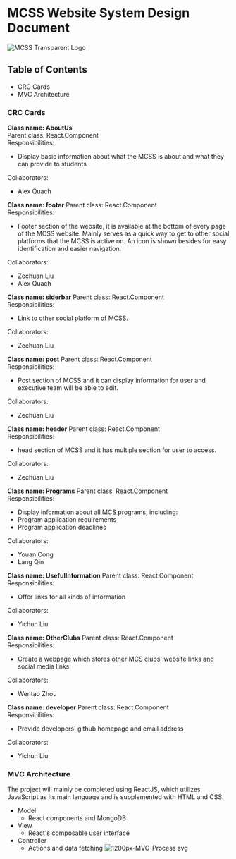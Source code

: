 # MCSS Website System Design Document

![MCSS Transparent Logo](https://user-images.githubusercontent.com/56453666/107679203-441cbf80-6c6a-11eb-8573-5f18d0b20ba1.png)


## Table of Contents
- CRC Cards
- MVC Architecture


### CRC Cards
**Class name: AboutUs**  
Parent class: React.Component  
Responsibilities:  
- Display basic information about what the MCSS is about and what they can provide to students

Collaborators:  
- Alex Quach


**Class name: footer** 
Parent class: React.Component  
Responsibilities:  
- Footer section of the website, it is available at the bottom of every page of the MCSS website. Mainly serves as a quick way to get to other social platforms that the MCSS is active on. An icon is shown besides for easy identification and easier navigation.

Collaborators:  
- Zechuan Liu 
- Alex Quach

**Class name: siderbar** 
Parent class: React.Component  
Responsibilities:  
- Link to other social platform of MCSS.

Collaborators:  
- Zechuan Liu 

**Class name: post** 
Parent class: React.Component  
Responsibilities:  
- Post section of MCSS and it can display information for user and executive team will be able to edit.

Collaborators:  
- Zechuan Liu 

**Class name: header** 
Parent class: React.Component  
Responsibilities:  
- head section of MCSS and it has multiple section for user to access.

Collaborators:  
- Zechuan Liu 

**Class name: Programs** 
Parent class: React.Component  
Responsibilities:  
- Display information about all MCS programs, including:
- Program application requirements
- Program application deadlines

Collaborators:
- Youan Cong
- Lang Qin

**Class name: UsefulInformation** 
Parent class: React.Component  
Responsibilities:  
- Offer links for all kinds of information

Collaborators:
- Yichun Liu

**Class name: OtherClubs** 
Parent class: React.Component  
Responsibilities:  
- Create a webpage which stores other MCS clubs' website links and social media links

Collaborators:
- Wentao Zhou

**Class name: developer** 
Parent class: React.Component  
Responsibilities:  
- Provide developers' github homepage and email address

Collaborators:
- Yichun Liu

### MVC Architecture
The project will mainly be completed using ReactJS, which utilizes JavaScript as its main language and is supplemented with HTML and CSS.
- Model
  - React components and MongoDB
- View
  - React's composable user interface
- Controller
  - Actions and data fetching
![1200px-MVC-Process svg](https://user-images.githubusercontent.com/56453666/107681990-c8bd0d00-6c6d-11eb-9e65-aa186ee81944.png)

